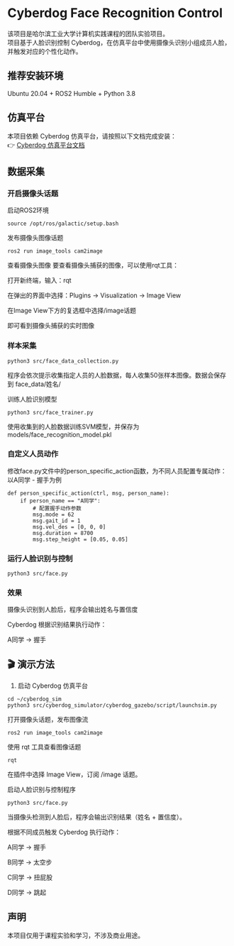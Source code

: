 # Cyberdog Face Recognition Control

该项目是哈尔滨工业大学计算机实践课程的团队实验项目。  
项目基于人脸识别控制 Cyberdog，在仿真平台中使用摄像头识别小组成员人脸，并触发对应的个性化动作。

## 推荐安装环境
Ubuntu 20.04 + ROS2 Humble + Python 3.8

## 仿真平台
本项目依赖 Cyberdog 仿真平台，请按照以下文档完成安装：  
👉 [Cyberdog 仿真平台文档](https://miroboticslab.github.io/blogs/#/cn/cyberdog_gazebo_cn)

## 数据采集

### 开启摄像头话题
启动ROS2环境
```
source /opt/ros/galactic/setup.bash
```
发布摄像头图像话题
```
ros2 run image_tools cam2image
```

查看摄像头图像
要查看摄像头捕获的图像，可以使用rqt工具：

打开新终端，输入：rqt

在弹出的界面中选择：Plugins → Visualization → Image View

在Image View下方的复选框中选择/image话题

即可看到摄像头捕获的实时图像


### 样本采集
```
python3 src/face_data_collection.py
```
程序会依次提示收集指定人员的人脸数据，每人收集50张样本图像。数据会保存到 face_data/姓名/

训练人脸识别模型
```
python3 src/face_trainer.py
```
使用收集到的人脸数据训练SVM模型，并保存为models/face_recognition_model.pkl


### 自定义人员动作
修改face.py文件中的person_specific_action函数，为不同人员配置专属动作：
以A同学 - 握手为例
```
def person_specific_action(ctrl, msg, person_name):
    if person_name == "A同学":
        # 配置握手动作参数
        msg.mode = 62
        msg.gait_id = 1
        msg.vel_des = [0, 0, 0] 
        msg.duration = 8700
        msg.step_height = [0.05, 0.05]
```




### 运行人脸识别与控制
```
python3 src/face.py
```

### 效果

摄像头识别到人脸后，程序会输出姓名与置信度

Cyberdog 根据识别结果执行动作：

A同学 → 握手



## 🎬 演示方法

1. 启动 Cyberdog 仿真平台
```
cd ~/cyberdog_sim
python3 src/cyberdog_simulator/cyberdog_gazebo/script/launchsim.py
```
打开摄像头话题，发布图像流


```
ros2 run image_tools cam2image
```
使用 rqt 工具查看图像话题

```
rqt
```
在插件中选择 Image View，订阅 /image 话题。

启动人脸识别与控制程序

```
python3 src/face.py
```

当摄像头检测到人脸后，程序会输出识别结果（姓名 + 置信度）。

根据不同成员触发 Cyberdog 执行动作：

A同学 → 握手

B同学 → 太空步

C同学 → 扭屁股

D同学 → 跳起


## 声明
本项目仅用于课程实验和学习，不涉及商业用途。
